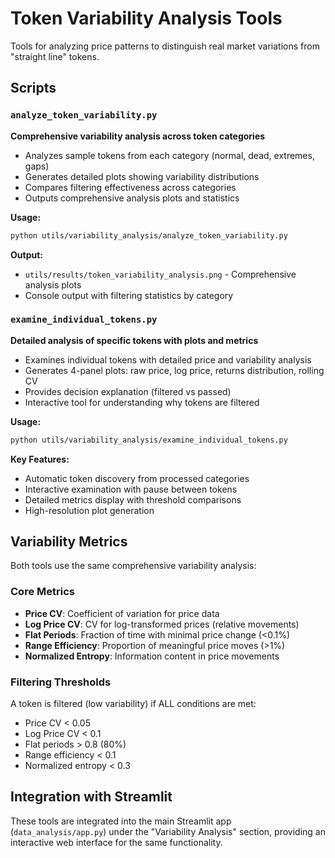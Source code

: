 # Token Variability Analysis Tools

Tools for analyzing price patterns to distinguish real market variations from "straight line" tokens.

## Scripts

### `analyze_token_variability.py`
**Comprehensive variability analysis across token categories**

- Analyzes sample tokens from each category (normal, dead, extremes, gaps)
- Generates detailed plots showing variability distributions
- Compares filtering effectiveness across categories
- Outputs comprehensive analysis plots and statistics

**Usage:**
```bash
python utils/variability_analysis/analyze_token_variability.py
```

**Output:**
- `utils/results/token_variability_analysis.png` - Comprehensive analysis plots
- Console output with filtering statistics by category

### `examine_individual_tokens.py`
**Detailed analysis of specific tokens with plots and metrics**

- Examines individual tokens with detailed price and variability analysis
- Generates 4-panel plots: raw price, log price, returns distribution, rolling CV
- Provides decision explanation (filtered vs passed)
- Interactive tool for understanding why tokens are filtered

**Usage:**
```bash
python utils/variability_analysis/examine_individual_tokens.py
```

**Key Features:**
- Automatic token discovery from processed categories
- Interactive examination with pause between tokens
- Detailed metrics display with threshold comparisons
- High-resolution plot generation

## Variability Metrics

Both tools use the same comprehensive variability analysis:

### Core Metrics
- **Price CV**: Coefficient of variation for price data
- **Log Price CV**: CV for log-transformed prices (relative movements)
- **Flat Periods**: Fraction of time with minimal price change (<0.1%)
- **Range Efficiency**: Proportion of meaningful price moves (>1%)
- **Normalized Entropy**: Information content in price movements

### Filtering Thresholds
A token is filtered (low variability) if ALL conditions are met:
- Price CV < 0.05
- Log Price CV < 0.1  
- Flat periods > 0.8 (80%)
- Range efficiency < 0.1
- Normalized entropy < 0.3

## Integration with Streamlit

These tools are integrated into the main Streamlit app (`data_analysis/app.py`) under the "Variability Analysis" section, providing an interactive web interface for the same functionality.